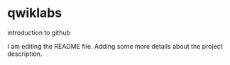 # qwiklabs
introduction to github

I am editing the README file. Adding some more details about the project description.
